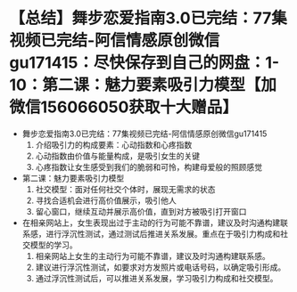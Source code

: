 # 【总结】舞步恋爱指南3.0已完结：77集视频已完结-阿信情感原创微信gu171415：尽快保存到自己的网盘：1-10：第二课：魅力要素吸引力模型【加微信156066050获取十大赠品】

-   舞步恋爱指南3.0已完结：77集视频已完结-阿信情感原创微信gu171415
    1.  介绍吸引力的构成要素：心动指数和心疼指数
    2.  心动指数由价值与能量构成，是吸引女生的关键
    3.  心疼指数让女生感受到我们的脆弱和可怜，构建母爱般的照顾感觉
-   第二课：魅力要素吸引力模型
    1.  社交模型：面对任何社交个体时，展现无需求的状态
    2.  寻找合适机会进行高价值展示，吸引他人
    3.  留心窗口，继续互动并展示高价值，直到对方被吸引打开窗口
-   在相亲网站上，女生表现出过于主动的行为可能不靠谱，建议及时沟通构建联系感，进行浮沉性测试，通过测试后推进关系发展。重点在于吸引力构成和社交模型的学习。 
    1.  相亲网站上女生的主动行为可能不靠谱，建议及时沟通构建联系感。
    2.  建议进行浮沉性测试，如要求对方发照片或电话号码，以确定吸引形成。
    3.  通过浮沉性测试后，可以推进关系发展，学习吸引力构成和社交模型。